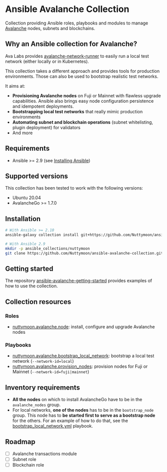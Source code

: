 # Ansible Avalanche Collection

Collection providing Ansible roles, playbooks and modules to manage [Avalanche](https://docs.avax.network/) nodes, subnets and blockchains.

## Why an Ansible collection for Avalanche?

Ava Labs provides [avalanche-network-runner](https://github.com/ava-labs/avalanche-network-runner) to easily run a local test network (either locally or in Kubernetes).

This collection takes a different approach and provides tools for production environments. Those can also be used to bootstrap realistic test networks.

It aims at:

- **Provisioning Avalanche nodes** on Fuji or Mainnet with flawless upgrade capabilities. Ansible also brings easy node configuration persistence and idempotent deployments.
- **Bootstrapping local test networks** that really mimic production environments
- **Automating subnet and blockchain operations** (subnet whitelisting, plugin deployment) for validators
- And more

## Requirements

- Ansible >= 2.9 (see [Installing Ansible](https://docs.ansible.com/ansible/latest/installation_guide/intro_installation.html))

## Supported versions

This collection has been tested to work with the following versions:

- Ubuntu 20.04
- AvalancheGo >= 1.7.0

## Installation

```sh
# With Ansible >= 2.10
ansible-galaxy collection install git+https://github.com/Nuttymoon/ansible-avalanche-collection.git

# With Ansible 2.9
mkdir -p ansible_collections/nuttymoon
git clone https://github.com/Nuttymoon/ansible-avalanche-collection.git ansible_collections/nuttymoon/avalanche
```

## Getting started

The repository [ansible-avalanche-getting-started](https://github.com/Nuttymoon/ansible-avalanche-getting-started) provides examples of how to use the collection.

## Collection resources

### Roles

- [nuttymoon.avalanche.node](./roles/node): install, configure and upgrade Avalanche nodes

### Playbooks

- [nuttymoon.avalanche.bootstrap_local_network](./playbooks/bootstrap_local_network.yml): bootstrap a local test network (`--network-id=local`)
- [nuttymoon.avalanche.provision_nodes](./playbooks/provision_nodes.yml): provision nodes for Fuji or Mainnet (`--network-id=fuji|mainnet`)

## Inventory requirements

- **All the nodes** on which to install AvalancheGo have to be in the `avalanche_nodes` group.
- For local networks, **one of the nodes** has to be in the `bootstrap_node` group. This node has to **be started first to serve as a bootstrap node** for the others. For an example of how to do that, see the [bootstrap_local_network.yml](../../playbooks/bootstrap_local_network.yml) playbook.

## Roadmap

- [ ] Avalanche transactions module
- [ ] Subnet role
- [ ] Blockchain role
